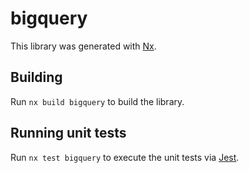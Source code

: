 # bigquery

This library was generated with [Nx](https://nx.dev).

## Building

Run `nx build bigquery` to build the library.

## Running unit tests

Run `nx test bigquery` to execute the unit tests via [Jest](https://jestjs.io).
